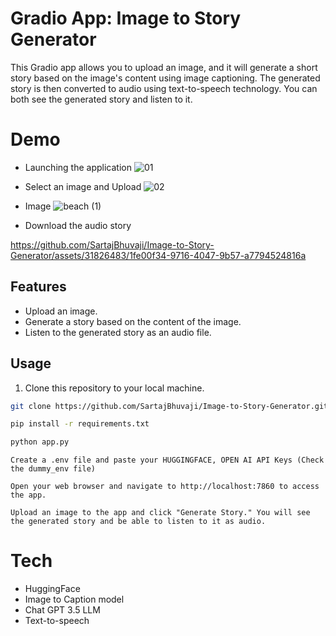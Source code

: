# Gradio App: Image to Story Generator 

This Gradio app allows you to upload an image, and it will generate a short story based on the image's content using image captioning. The generated story is then converted to audio using text-to-speech technology. You can both see the generated story and listen to it.

# Demo
- Launching the application
![01](https://github.com/SartajBhuvaji/Image-to-Story-Generator/assets/31826483/984ad132-14eb-4ddf-8e5a-33fe2a7c7b28)

- Select an image and Upload
![02](https://github.com/SartajBhuvaji/Image-to-Story-Generator/assets/31826483/20ef38ee-562f-4cfa-9d64-3f01e85f231b)

- Image
![beach (1)](https://github.com/SartajBhuvaji/Image-to-Story-Generator/assets/31826483/69a5b52b-c6dd-41cb-889b-486977ebf37c)


- Download the audio story
  
https://github.com/SartajBhuvaji/Image-to-Story-Generator/assets/31826483/1fe00f34-9716-4047-9b57-a7794524816a


## Features

- Upload an image.
- Generate a story based on the content of the image.
- Listen to the generated story as an audio file.

## Usage

1. Clone this repository to your local machine.

```bash
git clone https://github.com/SartajBhuvaji/Image-to-Story-Generator.git

pip install -r requirements.txt

python app.py
```
`Create a .env file and paste your HUGGINGFACE, OPEN AI API Keys (Check the dummy_env file)`

`Open your web browser and navigate to http://localhost:7860 to access the app.`

`Upload an image to the app and click "Generate Story." You will see the generated story and be able to listen to it as audio.`

# Tech
- HuggingFace
- Image to Caption model
- Chat GPT 3.5 LLM
- Text-to-speech 
